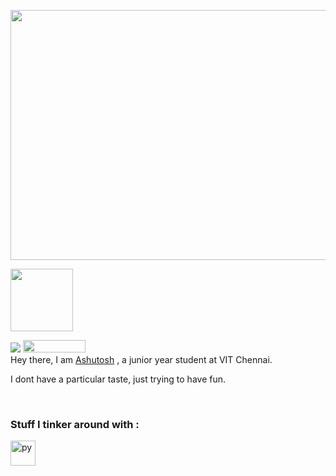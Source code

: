 <p align = "center">
<img src= "https://user-images.githubusercontent.com/93096256/234623048-a651abd4-4bef-4737-9b2e-9fd73f338106.png" width="600" height="400">
  <p align = "left">
    <img src = "https://user-images.githubusercontent.com/93096256/234666760-78fd3b30-59f8-4389-894b-4ce9f0feea9b.gif" width = "100" height = "100">
    </p>
</p>

![](https://komarev.com/ghpvc/?username=coldn00dles&color=a020f0)
<a href = "https://www.linkedin.com/in/ashutoshbandooni"><img src = "https://img.shields.io/badge/LinkedIn-0077B5?style=for-the-badge&logo=linkedin&logoColor=white" height = 20 width = 100></a>
<br>
Hey there, I am [Ashutosh](https://github.com/coldn00dles) , a junior year student at VIT Chennai.

I dont have a particular taste, just trying to have fun. 

<br>

### Stuff I tinker around with : 

<p align="left">
    <a href="https:/python.org" target="_blank"> <img src="https://upload.wikimedia.org/wikipedia/commons/thumb/c/c3/Python-logo-notext.svg/1869px-Python-logo-notext.svg.png" alt="py" width="40" height="40"/>
</p>
<!--Thanks for making it till here, here's a smol gift :D 

https://user-images.githubusercontent.com/93096256/231954239-426a7e2d-0c83-4c6f-810d-8ef75297e477.mp4 -->
